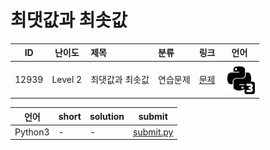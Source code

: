 # 최댓값과 최솟값

| ID | 난이도 | 제목 | 분류 | 링크 | 언어 |
| -- | ---- | :-- | :-- | --- | --- |
| 12939 | Level 2 | 최댓값과 최솟값 | 연습문제 | [문제](https://programmers.co.kr/learn/courses/30/lessons/12939) | [![python3](/assets/python3.svg)](submit.py) |

| 언어 | short | solution | submit |
| --- | ----- | -------- | ------ |
| Python3 | - | - | [submit.py](submit.py) |
